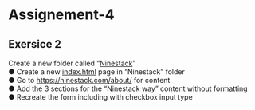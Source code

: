# Assignement-4
 ## Exersice 2
Create a new folder called “[Ninestack](https://github.com/JoywinFaleiro/Assignement-4/tree/main/Ninestack)”<br>
● Create a new [index.html](https://github.com/JoywinFaleiro/Assignement-4/blob/main/Ninestack/index.html) page in “Ninestack” folder<br>
● Go to https://ninestack.com/about/ for content<br>
● Add the 3 sections for the “Ninestack way” content without formatting <br>
● Recreate the form including with checkbox input type <br>

